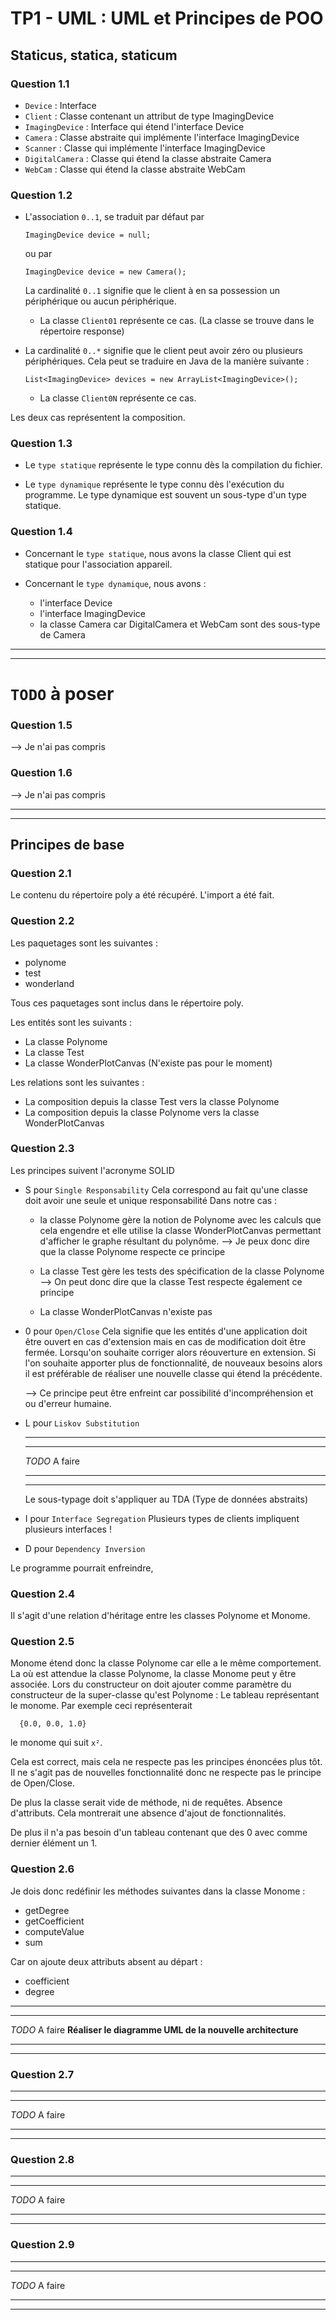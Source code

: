 TP1 - UML : UML et Principes de POO
===

## Staticus, statica, staticum
### Question 1.1

<!-- Classes | Interfaces -->

- `Device` : Interface
- `Client` : Classe contenant un attribut de type ImagingDevice
- `ImagingDevice` : Interface qui étend l'interface Device
- `Camera` : Classe abstraite qui implémente l'interface ImagingDevice
- `Scanner` : Classe qui implémente l'interface ImagingDevice
- `DigitalCamera` : Classe qui étend la classe abstraite Camera
- `WebCam` : Classe qui étend la classe abstraite WebCam

### Question 1.2

- L'association `0..1`, se traduit par défaut par
  ```
  ImagingDevice device = null;
  ```
  ou par
  ```
  ImagingDevice device = new Camera();
  ```
  La cardinalité `0..1` signifie que le client à en sa possession un périphérique ou aucun périphérique.

  * La classe ``Client01`` représente ce cas. (La classe se trouve dans le répertoire response)

- La cardinalité `0..*` signifie que le client peut avoir zéro ou plusieurs périphériques. Cela peut se traduire en Java de la manière suivante :
  ```
  List<ImagingDevice> devices = new ArrayList<ImagingDevice>();
  ```
  * La classe ``Client0N`` représente ce cas.
  
Les deux cas représentent la composition.

### Question 1.3

- Le `type statique` représente le type connu dès la compilation du fichier.

- Le `type dynamique` représente le type connu dès l'exécution du programme. Le type dynamique est souvent un sous-type d'un type statique.

### Question 1.4

- Concernant le `type statique`, nous avons la classe Client qui est statique pour l'association appareil.

- Concernant le `type dynamique`, nous avons :
    * l'interface Device
    * l'interface ImagingDevice
    * la classe Camera car DigitalCamera et WebCam sont des sous-type de Camera



***
***


# `TODO` à poser
### Question 1.5

--> Je n'ai pas compris

### Question 1.6

--> Je n'ai pas compris


***
***

## Principes de base

### Question 2.1

Le contenu du répertoire poly a été récupéré. L'import a été fait.

### Question 2.2

Les paquetages sont les suivantes :
  * polynome
  * test
  * wonderland

Tous ces paquetages sont inclus dans le répertoire poly.

Les entités sont les suivants :
  * La classe Polynome
  * La classe Test
  * La classe WonderPlotCanvas (N'existe pas pour le moment)

Les relations sont les suivantes :
  * La composition depuis la classe Test vers la classe Polynome
  * La composition depuis la classe Polynome vers la classe WonderPlotCanvas


### Question 2.3

Les principes suivent l'acronyme SOLID
  * S pour `Single Responsability`
    Cela correspond au fait qu'une classe doit avoir une seule et unique responsabilité
    Dans notre cas :
    - la classe Polynome gère la notion de Polynome avec les calculs que cela engendre et elle utilise la classe WonderPlotCanvas permettant d'afficher le graphe résultant du polynôme.
    --> Je peux donc dire que la classe Polynome respecte ce principe

    - La classe Test gère les tests des spécification de la classe Polynome
    --> On peut donc dire que la classe Test respecte également ce principe

    - La classe WonderPlotCanvas n'existe pas

  * 0 pour `Open/Close`
    Cela signifie que les entités d'une application doit être ouvert en cas d'extension mais en cas de modification doit être fermée. Lorsqu'on souhaite corriger alors réouverture en extension. Si l'on souhaite apporter plus de fonctionnalité, de nouveaux besoins alors il est préférable de réaliser une nouvelle classe qui étend la précédente.

    --> Ce principe peut être enfreint car possibilité d'incompréhension et ou d'erreur humaine.

  * L pour `Liskov Substitution`
  
    ***
    ***
    *TODO* A faire
    ***
    ***

    Le sous-typage doit s'appliquer au TDA (Type de données abstraits)

  * I pour `Interface Segregation`
  Plusieurs types de clients impliquent plusieurs
interfaces !
  * D pour `Dependency Inversion`

Le programme pourrait enfreindre,

### Question 2.4

Il s'agit d'une relation d'héritage entre les classes Polynome et Monome.

### Question 2.5

Monome étend donc la classe Polynome car elle a le même comportement. La où est attendue la classe Polynome, la classe Monome peut y être associée. Lors du constructeur on doit ajouter comme paramètre du constructeur de la super-classe qu'est Polynome : Le tableau représentant le monome. Par exemple ceci représenterait

  ```
    {0.0, 0.0, 1.0}
  ```

le monome qui suit `x²`.

Cela est correct, mais cela ne respecte pas les principes énoncées plus tôt. Il ne s'agit pas de nouvelles fonctionnalité donc ne respecte pas le principe de Open/Close.

De plus la classe serait vide de méthode, ni de requêtes. Absence d'attributs. Cela montrerait une absence d'ajout de fonctionnalités.

De plus il n'a pas besoin d'un tableau contenant que des 0 avec comme dernier élément un 1.

### Question 2.6

Je dois donc redéfinir les méthodes suivantes dans la classe Monome :
- getDegree
- getCoefficient
- computeValue
- sum

Car on ajoute deux attributs absent au départ :
- coefficient
- degree

***
***
*TODO* A faire
**Réaliser le diagramme UML de la nouvelle architecture**

***
***

### Question 2.7


***
***
*TODO* A faire
***
***


### Question 2.8


***
***
*TODO* A faire
***
***


### Question 2.9


***
***
*TODO* A faire
***
***

